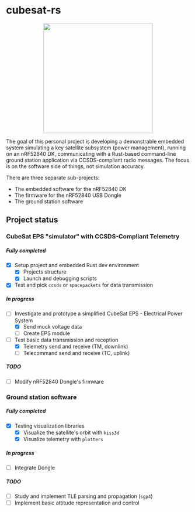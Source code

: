 # cubesat-rs
<p align="center">
  <img src="logo/logo.png " width="300" style="display: block; margin: auto;">
</p>


The goal of this personal project is developing a demonstrable embedded system simulating a key satellite subsystem (power management), running on an nRF52840 DK, communicating with a Rust-based command-line ground station application via CCSDS-compliant radio messages.
The focus is on the software side of things, not simulation accuracy.

There are three separate sub-projects:
- The embedded software for the nRF52840 DK
- The firmware for the nRF52840 USB Dongle
- The ground station software


## Project status
### CubeSat EPS "simulator" with CCSDS-Compliant Telemetry
##### Fully completed
- [X] Setup project and embedded Rust dev environment
  - [X] Projects structure
  - [X] Launch and debugging scripts 
- [X] Test and pick `ccsds` or `spacepackets` for data transmission

##### In progress
- [ ] Investigate and prototype a simplified CubeSat EPS - Electrical Power System
  - [X] Send mock voltage data
  - [ ] Create EPS module  
- [ ] Test basic data transmission and reception
  - [X] Telemetry send and receive (TM, downlink)
  - [ ] Telecommand send and receive (TC, uplink)   

##### TODO
- [ ] Modify nRF52840 Dongle's firmware

### Ground station software 
##### Fully completed
- [X] Testing visualization libraries
  - [X] Visualize the satellite's orbit with `kiss3d`
  - [X] Visualize telemetry with `plotters`

##### In progress
- [ ] Integrate Dongle

##### TODO
- [ ] Study and implement TLE parsing and propagation (`sgp4`)
- [ ] Implement basic attitude representation and control
